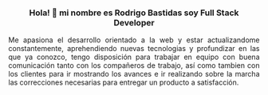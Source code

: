 <div id="header" align="center">
    <H3> Hola! 👋 mi nombre es Rodrigo Bastidas soy Full Stack Developer</H3>
    <p align="justify">Me apasiona el desarrollo orientado a la web y estar actualizandome constantemente, aprehendiendo nuevas tecnologias y       
    profundizar en las que ya conozco, tengo disposición para trabajar en equipo con  buena comunicación tanto con los compañeros
    de trabajo, así como tambien con los clientes para ir mostrando los avances e ir realizando sobre la marcha las correcciones 
    necesarias para entregar un producto a satisfacción.</p>
   
        
    
</div>
